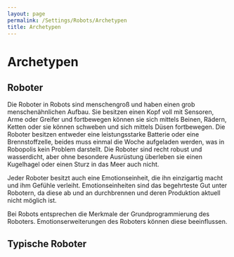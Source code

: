 ```yaml
---
layout: page
permalink: /Settings/Robots/Archetypen
title: Archetypen
---
```


# Archetypen

## Roboter

Die Roboter in Robots sind menschengroß und haben einen grob menschenähnlichen Aufbau. Sie besitzen einen Kopf voll mit Sensoren, Arme oder Greifer und fortbewegen können sie sich mittels Beinen, Rädern, Ketten oder sie können schweben und sich mittels Düsen fortbewegen. Die Roboter besitzen entweder eine leistungsstarke Batterie oder eine Brennstoffzelle, beides muss einmal die Woche aufgeladen werden, was in Robopolis kein Problem darstellt. Die Roboter sind recht robust und wasserdicht, aber ohne besondere Ausrüstung überleben sie einen Kugelhagel oder einen Sturz in das Meer auch nicht.

Jeder Roboter besitzt auch eine Emotionseinheit, die ihn einzigartig macht und ihm Gefühle verleiht. Emotionseinheiten sind das begehrteste Gut unter Robotern, da diese ab und an durchbrennen und deren Produktion aktuell nicht möglich ist.

Bei Robots entsprechen die Merkmale der Grundprogrammierung des Roboters. Emotionserweiterungen des Roboters können diese beeinflussen.

## Typische Roboter

